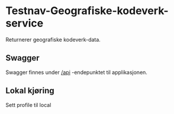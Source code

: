 # Testnav-Geografiske-kodeverk-service
Returnerer geografiske kodeverk-data.
 
## Swagger
Swagger finnes under [/api](https://testnav-geografiske-kodeverk-service.dev.intern.nav.no/swagger) -endepunktet til applikasjonen.

## Lokal kjøring
Sett profile til local